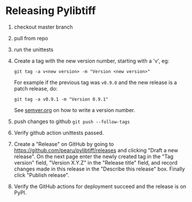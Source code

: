 # Releasing Pylibtiff

1. checkout master branch
2. pull from repo
3. run the unittests
4. Create a tag with the new version number, starting with a 'v', eg:

   ```
   git tag -a v<new version> -m "Version <new version>"
   ```

   For example if the previous tag was `v0.9.0` and the new release is a
   patch release, do:

   ```
   git tag -a v0.9.1 -m "Version 0.9.1"
   ```

   See [semver.org](http://semver.org/) on how to write a version number.


5. push changes to github `git push --follow-tags`
6. Verify github action unittests passed.
7. Create a "Release" on GitHub by going to
   https://github.com/pearu/pylibtiff/releases and clicking "Draft a new release".
   On the next page enter the newly created tag in the "Tag version" field,
   "Version X.Y.Z" in the "Release title" field, and record changes made in
   this release in the
   "Describe this release" box. Finally click "Publish release".
9. Verify the GitHub actions for deployment succeed and the release is on PyPI.
